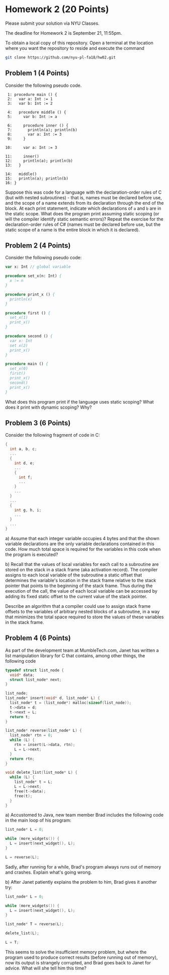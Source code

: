 # Homework 2 (20 Points)

Please submit your solution via NYU Classes.

The deadline for Homework 2 is September 21, 11:55pm.

To obtain a local copy of this repository. Open a terminal at the
location where you want the repository to reside and execute the
command

```bash
git clone https://github.com/nyu-pl-fa18/hw02.git
```

## Problem 1 (4 Points)

Consider the following pseudo code.

```modular-3
 1: procedure main () {
 2:   var a: Int := 1
 3:   var b: Int := 2

 4:   procedure middle () {
 5:     var b: Int := a

 6:     procedure inner () {
 7:       println(a); println(b)
 8:       var a: Int := 3
 9:     }
       
10:     var a: Int := 3

11:     inner()
12:     println(a); println(b)
13:   }

14:   middle()
15:   println(a); println(b)
16: }
```

Suppose this was code for a language with the declaration-order rules
of C (but with nested subroutines) - that is, names must be declared
before use, and the scope of a name extends from its declaration
through the end of the block. At each print statement, indicate which
declarations of `a` and `b` are in the static scope. What does the
program print assuming static scoping (or will the compiler identify
static semantic errors)?  Repeat the exercise for the
declaration-order rules of C# (names must be declared before use, but
the static scope of a name is the entire block in which it is
declared).

## Problem 2 (4 Points)

Consider the following pseudo code:

```pascal
var x: Int // global variable

procedure set_x(n: Int) {
  x := n
}

procedure print_x () {
  println(x)
}

procedure first () {
  set_x(1)
  print_x()
}

procedure second () {
  var x: Int
  set x(2)
  print_x()
}

procedure main () {
  set_x(0)
  first()
  print_x()
  second()
  print_x()
}
```

What does this program print if the language uses static scoping? What does
it print with dynamic scoping? Why?


## Problem 3 (6 Points)

Consider the following fragment of code in C:

```c
{
  int a, b, c;
  ...
  {
    int d, e;
    ...
    {
      int f;
      ...
    }
    ...
  }
  ...
  {
    int g, h, i;
    ...
  }
  ...
}
```

a) Assume that each integer variable occupies 4 bytes and that the
   shown variable declarations are the only variable declarations
   contained in this code. How much total space is required for the
   variables in this code when the program is executed?

b) Recall that the values of local variables for each call to a
   subroutine are stored on the stack in a stack frame (aka activation
   record). The compiler assigns to each local variable of the
   subroutine a static offset that determines the variable's location
   in the stack frame relative to the stack pointer that points to the
   beginning of the stack frame. Thus during the execution of the
   call, the value of each local variable can be accessed by adding
   its fixed static offset to the current value of the stack pointer.
   
   Describe an algorithm that a compiler could use to assign stack
   frame offsets to the variables of arbitrary nested blocks of a
   subroutine, in a way that minimizes the total space required to
   store the values of these variables in the stack frame.

## Problem 4 (6 Points)

As part of the development team at MumbleTech.com, Janet has written a
list manipulation library for C that contains, among other things, the
following code

```c
typedef struct list_node {
  void* data;
  struct list_node* next;
} 

list_node;
list_node* insert(void* d, list_node* L) {
  list_node* t = (list_node*) malloc(sizeof(list_node));
  t->data = d;
  t->next = L;
  return t;
}

list_node* reverse(list_node* L) {
  list_node* rtn = 0;
  while (L) {
    rtn = insert(L->data, rtn);
    L = L->next;
  }
  return rtn;
}

void delete_list(list_node* L) {
  while (L) {
    list_node* t = L;
    L = L->next;
    free(t->data);
    free(t);
  }
}
```

a) Accustomed to Java, new team member Brad includes the following
   code in the main loop of his program:

   ```c
   list_node* L = 0;

   while (more_widgets()) {
     L = insert(next_widget(), L);
   }
   
   L = reverse(L);
   ```

   Sadly, after running for a while, Brad's program always runs out of
   memory and crashes. Explain what's going wrong.

b) After Janet patiently explains the problem to him, Brad gives it another
   try:

   ```c
   list_node* L = 0;

   while (more_widgets()) {
     L = insert(next_widget(), L);
   }
   
   list_node* T = reverse(L);
   
   delete_list(L);
   
   L = T;
   ```
   
   This seems to solve the insufficient memory problem, but where the
   program used to produce correct results (before running out of
   memory), now its output is strangely corrupted, and Brad goes back
   to Janet for advice. What will she tell him this time?
